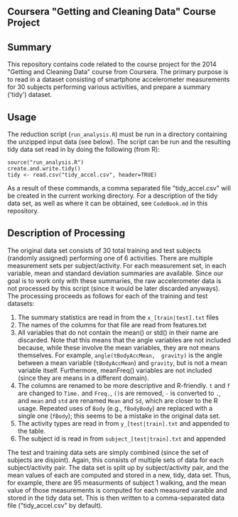 Coursera "Getting and Cleaning Data" Course Project
-----------------------------------------------------

Summary
-------
This repository contains code related to the course
project for the 2014 "Getting and Cleaning Data"
course from Coursera.  The primary purpose is to
read in a dataset consisting of smartphone accelerometer 
measurements for 30 subjects performing various activities,
and prepare a summary ('tidy') dataset.

Usage
-----
The reduction script (`run_analysis.R`) must be run in a 
directory containing the
unzipped input data (see below).  The script can be
run and the resulting tidy data set read in by doing
the following (from R):

    source("run_analysis.R")
    create.and.write.tidy()
    tidy <- read.csv("tidy_accel.csv", header=TRUE)

As a result of these commands, a comma separated
file "tidy_accel.csv" will be created in the current 
working directory.  For a description of the tidy data
set, as well as where it can be obtained, 
see `CodeBook.md` in this repository.


Description of Processing
-------------------------
The original data set consists of 30 total training and test subjects
(randomly assigned) performing one of 6 activities.  There are
multiple measurement sets per subject/activity.  For each measurement
set, in each variable, mean and standard deviation summaries
are available.  Since our goal is to work only with these
summaries, the raw accelerometer data is not processed by this script
(since it would be later discarded anyways).  The processing proceeds
as follows for each of the training and test datasets:

  1. The summary statistics are read in from the `x_[train|test].txt`
     files
  2. The names of the columns for that file are read from features.txt
  3. All variables that do not contain the mean() or std() in their name are
     discarded.  Note that this means that the angle variables are
     not included because, while these involve the mean variables, 
     they are not means themselves.  For example, `angle(tBodyAccMean, 
     gravity)` is the angle between a mean variable (`tBodyAccMean`) and 
     `gravity`, but is not a mean variable itself.  Furthermore,
     meanFreq() variables are not included (since they are means in
     a different domain).
  4. The columns are renamed to be more descriptive and R-friendly.
     `t` and `f` are changed to `Time.` and `Freq.`, `()`s are removed,
     `-` is converted to `.`, and `mean` and `std` are renamed `Mean` and `Sd`,
     which are closer to the R usage.  Repeated uses of `Body`
     (e.g., `fBodyBody`) are replaced with a single one (`fBody`); this seems
     to be a mistake in the original data set.
  5. The activity types are read in from `y_[test|train].txt` and
     appended to the table.
  6. The subject id is read in from `subject_[test|train].txt` and appended

The test and training data sets are simply combined (since the set
of subjects are disjoint).  Again, this consists of multiple
sets of data for each subject/activity pair.  The data set is split
up by subject/activity pair, and the mean values of each are computed
and stored in a new, tidy, data set.  Thus, for example,
there are 95 measurments of subject 1 walking, and the mean value
of those measurements is computed for each measured varaible and
stored in the tidy data set.  This is then written to a comma-separated
data file ("tidy_accel.csv" by default).


    


